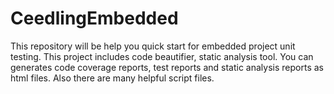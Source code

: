 # CeedlingEmbedded
This repository will be help you quick start for embedded project unit testing. This project includes code beautifier, static analysis tool. You can generates code coverage reports, test reports and static analysis reports as html files. Also there are many helpful script files. 
